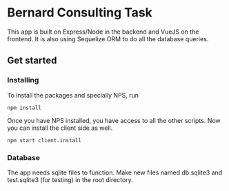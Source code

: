 # Bernard Consulting Task

This app is built on Express/Node in the backend and VueJS on the frontend. It is also using Sequelize ORM to do all the database queries.

## Get started

### Installing

To install the packages and specially NPS, run

```
npm install
```

Once you have NPS installed, you have access to all the other scripts.
Now you can install the client side as well.

```
npm start client.install
```

### Database

The app needs sqlite files to function. Make new files named db.sqlite3 and test.sqlite3 (for testing) in the root directory.
